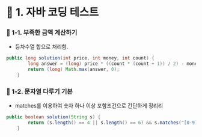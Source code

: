 # 📌 1. 자바 코딩 테스트
### 📌 1-1. 부족한 금액 계산하기
- 등차수열 합으로 처리함.
```java
public long solution(int price, int money, int count) {
        long answer = (long) price * ((count * (count + 1)) / 2) - money;
        return (long) Math.max(answer, 0);
    }
```

### 📌 1-2. 문자열 다루기 기본
- matches를 이용하여 숫자 하나 이상 포함조건으로 간단하게 정리리
```java
public boolean solution(String s) {
        return (s.length() == 4 || s.length() == 6) && s.matches("[0-9]+");
    }
```

